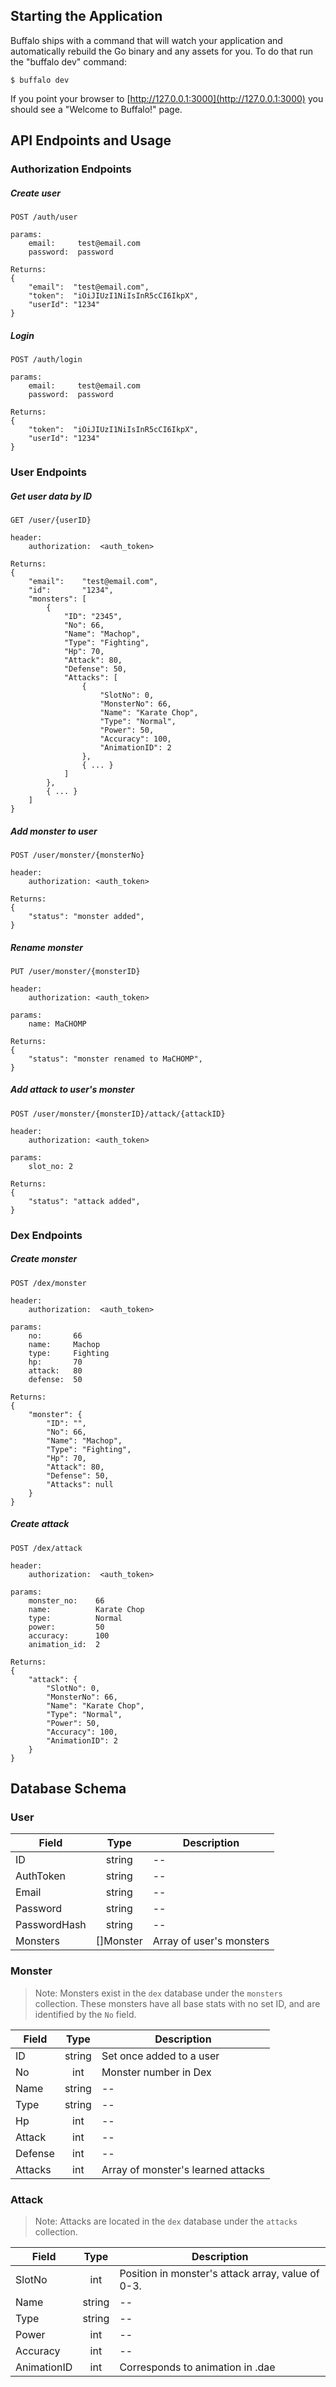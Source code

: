 ## Starting the Application

Buffalo ships with a command that will watch your application and automatically rebuild the Go binary and any assets for you. To do that run the "buffalo dev" command:

	$ buffalo dev

If you point your browser to [http://127.0.0.1:3000](http://127.0.0.1:3000) you should see a "Welcome to Buffalo!" page.

## API Endpoints and Usage

### Authorization Endpoints

##### Create user
```
POST /auth/user

params:
    email:     test@email.com
    password:  password
```
```
Returns:
{
    "email":  "test@email.com",
    "token":  "iOiJIUzI1NiIsInR5cCI6IkpX",
    "userId": "1234"
}
```

##### Login
```
POST /auth/login

params:
    email:     test@email.com
    password:  password
```
```
Returns:
{
    "token":  "iOiJIUzI1NiIsInR5cCI6IkpX",
    "userId": "1234"
}
```

### User Endpoints

##### Get user data by ID
```
GET /user/{userID}

header:
    authorization:  <auth_token>
```
```
Returns:
{
    "email":    "test@email.com",
    "id":       "1234",
    "monsters": [
        {
            "ID": "2345",
            "No": 66,
            "Name": "Machop",
            "Type": "Fighting",
            "Hp": 70,
            "Attack": 80,
            "Defense": 50,
            "Attacks": [
                {
                    "SlotNo": 0,
                    "MonsterNo": 66,
                    "Name": "Karate Chop",
                    "Type": "Normal",
                    "Power": 50,
                    "Accuracy": 100,
                    "AnimationID": 2
                },
                { ... }
            ]
        },
        { ... }
    ]
}
```

##### Add monster to user
```
POST /user/monster/{monsterNo}

header:
    authorization: <auth_token>
```
```
Returns:
{
    "status": "monster added",
}
```

##### Rename monster
```
PUT /user/monster/{monsterID}

header:
    authorization: <auth_token>

params:
    name: MaCHOMP
```
```
Returns:
{
    "status": "monster renamed to MaCHOMP",
}
```

##### Add attack to user's monster
```
POST /user/monster/{monsterID}/attack/{attackID}

header:
    authorization: <auth_token>

params:
    slot_no: 2
```
```
Returns:
{
    "status": "attack added",
}
```

### Dex Endpoints

##### Create monster
```
POST /dex/monster

header:
    authorization:  <auth_token>

params:
    no:       66
    name:     Machop
    type:     Fighting
    hp:       70
    attack:   80
    defense:  50
```
```
Returns:
{
    "monster": {
        "ID": "",
        "No": 66,
        "Name": "Machop",
        "Type": "Fighting",
        "Hp": 70,
        "Attack": 80,
        "Defense": 50,
        "Attacks": null
    }
}
```

##### Create attack
```
POST /dex/attack

header:
    authorization:  <auth_token>

params:
    monster_no:    66
    name:          Karate Chop
    type:          Normal
    power:         50
    accuracy:      100
    animation_id:  2
```
```
Returns:
{
    "attack": {
        "SlotNo": 0,
        "MonsterNo": 66,
        "Name": "Karate Chop",
        "Type": "Normal",
        "Power": 50,
        "Accuracy": 100,
        "AnimationID": 2
    }
}
```

## Database Schema

### User
| Field        | Type      | Description
| ------------ | :-------: | ---------
| ID           | string    | --
| AuthToken    | string    | --
| Email        | string    | --
| Password     | string    | --
| PasswordHash | string    | --
| Monsters	   | []Monster | Array of user's monsters

### Monster
> Note: Monsters exist in the `dex` database under the `monsters` collection. These monsters have all base stats with no set ID, and are identified by the `No` field.

| Field        | Type      | Description
| ------------ | :-------: | ---------
| ID           | string    | Set once added to a user
| No           | int       | Monster number in Dex
| Name         | string    | --
| Type         | string    | --
| Hp           | int       | --
| Attack	   | int       | --
| Defense      | int       | --
| Attacks      | int       | Array of monster's learned attacks

### Attack
> Note: Attacks are located in the `dex` database under the `attacks` collection. 

| Field        | Type      | Description
| ------------ | :-------: | ---------
| SlotNo       | int       | Position in monster's attack array, value of 0-3.
| Name         | string    | --
| Type         | string    | --
| Power        | int       | --
| Accuracy	   | int       | --
| AnimationID  | int       | Corresponds to animation in .dae
